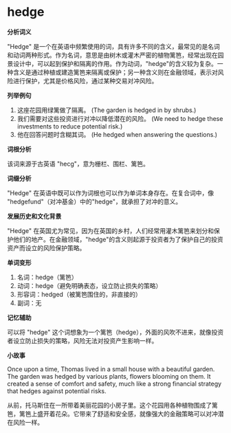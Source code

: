 # hedge

**分析词义**

  

"Hedge" 是一个在英语中频繁使用的词，具有许多不同的含义，最常见的是名词和动词两种形式。作为名词，意思是由树木或灌木严密的植物篱笆，经常出现在园景设计中，可以起到保护和隔离的作用。作为动词，"hedge"的含义较为复杂。一种含义是通过种植或建造篱笆来隔离或保护；另一种含义则在金融领域，表示对风险进行保护，尤其是价格风险，通过某种交易对冲风险。

  

**列举例句**

  

1.  这座花园用绿篱做了隔离。 (The garden is hedged in by shrubs.)
2.  我们需要对这些投资进行对冲以降低潜在的风险。 (We need to hedge these investments to reduce potential risk.)
3.  他在回答问题时含糊其词。 (He hedged when answering the questions.)

  

**词根分析**

  

该词来源于古英语 "hecg"，意为栅栏、围栏、篱笆。

  

**词缀分析**

  

"Hedge" 在英语中既可以作为词根也可以作为单词本身存在。在复合词中，像 "hedgefund"（对冲基金）中的"hedge"，就承担了对冲的意义。

  

**发展历史和文化背景**

  

"Hedge" 在英国尤为常见，因为在英国的乡村，人们经常用灌木篱笆来划分和保护他们的地产。在金融领域，"hedge"的含义则起源于投资者为了保护自己的投资资产而设立的风险保护策略。

  

**单词变形**

  

1.  名词：hedge（篱笆）
2.  动词：hedge（避免明确表态，设立防止损失的策略）
3.  形容词：hedged（被篱笆围住的，非直接的）
4.  副词：无

  

**记忆辅助**

  

可以将 "hedge" 这个词想象为一个篱笆（hedge），外面的风吹不进来，就像投资者设立防止损失的策略，风险无法对投资产生影响一样。

  

**小故事**

  

Once upon a time, Thomas lived in a small house with a beautiful garden. The garden was hedged by various plants, flowers blooming on them. It created a sense of comfort and safety, much like a strong financial strategy that hedges against potential risks.

  

从前，托马斯住在一所带着美丽花园的小房子里。这个花园用各种植物围成了篱笆，篱笆上盛开着花朵。它带来了舒适和安全感，就像强大的金融策略可以对冲潜在风险一样。
